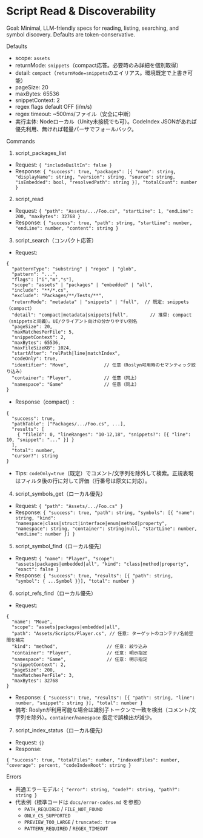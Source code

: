 # Script Read & Discoverability

Goal: Minimal, LLM-friendly specs for reading, listing, searching, and symbol discovery. Defaults are token-conservative.

Defaults
- scope: `assets`
- returnMode: `snippets`（compact応答。必要時のみ詳細を個別取得）
- detail: `compact`（`returnMode=snippets`のエイリアス。環境既定で上書き可能）
- pageSize: 20
- maxBytes: 65536
- snippetContext: 2
- regex flags default OFF (i/m/s)
- regex timeout: ~500ms/ファイル（安全に中断）
- 実行主体: Nodeローカル（Unity未接続でも可）。CodeIndex JSONがあれば優先利用、無ければ軽量パーサでフォールバック。

Commands

1) script_packages_list
- Request: `{ "includeBuiltIn": false }`
- Response: `{ "success": true, "packages": [{ "name": string, "displayName": string, "version": string, "source": string, "isEmbedded": bool, "resolvedPath": string }], "totalCount": number }`

2) script_read
- Request: `{ "path": "Assets/.../Foo.cs", "startLine": 1, "endLine": 200, "maxBytes": 32768 }`
- Response: `{ "success": true, "path": string, "startLine": number, "endLine": number, "content": string }`

3) script_search（コンパクト応答）
- Request:
```
{
  "patternType": "substring" | "regex" | "glob",
  "pattern": "...",
  "flags": ["i","m","s"],
  "scope": "assets" | "packages" | "embedded" | "all",
  "include": "**/*.cs",
  "exclude": "Packages/**/Tests/**",
  "returnMode": "metadata" | "snippets" | "full",  // 既定: snippets（compact）
  "detail": "compact|metadata|snippets|full",        // 推奨: compact（snippetsと同義）。UI/クライアント向けの分かりやすい別名
  "pageSize": 20,
  "maxMatchesPerFile": 5,
  "snippetContext": 2,
  "maxBytes": 65536,
  "maxFileSizeKB": 1024,
  "startAfter": "relPath|line|matchIndex",
  "codeOnly": true,
  "identifier": "Move",             // 任意（Roslyn可用時のセマンティック絞り込み）
  "container": "Player",            // 任意（同上）
  "namespace": "Game"               // 任意（同上）
}
```
- Response（compact）:
```
{
  "success": true,
  "pathTable": ["Packages/.../Foo.cs", ...],
  "results": [
    { "fileId": 0, "lineRanges": "10-12,18", "snippets?": [{ "line": 10, "snippet": "..." }] }
  ],
  "total": number,
  "cursor?": string
}
```
- Tips: `codeOnly=true`（既定）でコメント/文字列を除外して検索。正規表現はフィルタ後の行に対して評価（行番号は原文に対応）。

4) script_symbols_get（ローカル優先）
- Request: `{ "path": "Assets/.../Foo.cs" }`
- Response: `{ "success": true, "path": string, "symbols": [{ "name": string, "kind": "namespace|class|struct|interface|enum|method|property", "namespace": string, "container": string|null, "startLine": number, "endLine": number }] }`

5) script_symbol_find（ローカル優先）
- Request: `{ "name": "Player", "scope": "assets|packages|embedded|all", "kind": "class|method|property", "exact": false }`
- Response: `{ "success": true, "results": [{ "path": string, "symbol": { ...Symbol }}], "total": number }`

6) script_refs_find（ローカル優先）
- Request:
```
{
  "name": "Move",
  "scope": "assets|packages|embedded|all",
  "path": "Assets/Scripts/Player.cs", // 任意: ターゲットのコンテナ/名前空間を補完
  "kind": "method",                  // 任意: 絞り込み
  "container": "Player",             // 任意: 明示指定
  "namespace": "Game",               // 任意: 明示指定
  "snippetContext": 2,
  "pageSize": 200,
  "maxMatchesPerFile": 3,
  "maxBytes": 32768
}
```
- Response: `{ "success": true, "results": [{ "path": string, "line": number, "snippet": string }], "total": number }`
- 備考: Roslynが利用可能な場合は識別子トークンで一致を検出（コメント/文字列を除外）。`container`/`namespace` 指定で誤検出が減少。

7) script_index_status（ローカル優先）
- Request: `{}`
- Response:
```
{ "success": true, "totalFiles": number, "indexedFiles": number, "coverage": percent, "codeIndexRoot": string }
```

Errors
- 共通エラーモデル: `{ "error": string, "code?": string, "path?": string }`
- 代表例（標準コードは `docs/error-codes.md` を参照）
  - `PATH_REQUIRED` / `FILE_NOT_FOUND`
  - `ONLY_CS_SUPPORTED`
  - `PREVIEW_TOO_LARGE` / `truncated: true`
  - `PATTERN_REQUIRED` / `REGEX_TIMEOUT`

